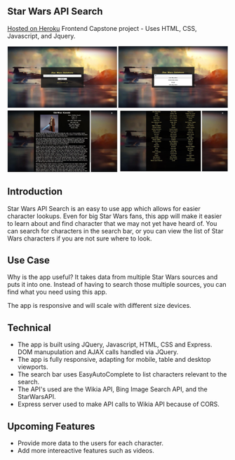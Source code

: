 ## Star Wars API Search
[Hosted on Heroku](https://star-wars-api-search.herokuapp.com)
Frontend Capstone project - Uses HTML, CSS, Javascript, and Jquery.

![Screenshots](https://raw.githubusercontent.com/mqasimb/star-wars-api/master/public/1.jpg)

## Introduction
Star Wars API Search is an easy to use app which allows for easier character lookups. Even for big Star Wars fans, this app will make it easier to learn about and find character that we may not yet have heard of. You can search for characters in the search bar, or you can view the list of Star Wars characters if you are not sure where to look.

## Use Case
Why is the app useful? It takes data from multiple Star Wars sources and puts it into one. Instead of having to search those multiple sources, you can find what you need using this app.

The app is responsive and will scale with different size devices.

## Technical
* The app is built using JQuery, Javascript, HTML, CSS and Express. DOM manupulation and AJAX calls handled via JQuery.
* The app is fully responsive, adapting for mobile, table and desktop viewports.
* The search bar uses EasyAutoComplete to list characters relevant to the search.
* The API's used are the Wikia API, Bing Image Search API, and the StarWarsAPI.
* Express server used to make API calls to Wikia API because of CORS.

## Upcoming Features
* Provide more data to the users for each character.
* Add more intereactive features such as videos.